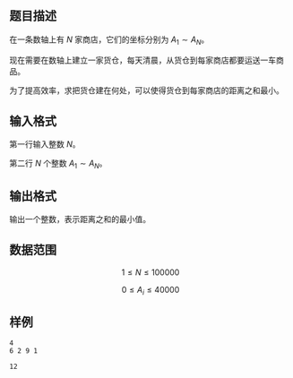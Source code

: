 ## 题目描述

在一条数轴上有 $N$ 家商店，它们的坐标分别为 $A_1∼A_N$。

现在需要在数轴上建立一家货仓，每天清晨，从货仓到每家商店都要运送一车商品。

为了提高效率，求把货仓建在何处，可以使得货仓到每家商店的距离之和最小。

## 输入格式

第一行输入整数 $N$。

第二行 $N$ 个整数 $A_1∼A_N$。

## 输出格式

输出一个整数，表示距离之和的最小值。

## 数据范围

$$1 \leq N \leq 100000$$

$$0 \leq A_i \leq 40000 $$


## 样例

```input1
4
6 2 9 1
```

```output1
12
```


